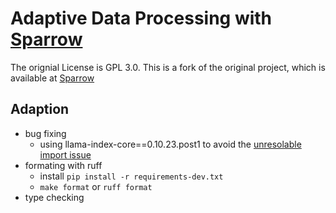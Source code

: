 # Adaptive Data Processing with [Sparrow](https://github.com/katanaml/sparrow)


The orignial License is GPL 3.0. This is a fork of the original project, which is available at [Sparrow](https://github.com/katanaml/sparrow)

## Adaption
- bug fixing
  - using llama-index-core==0.10.23.post1 to avoid the [unresolable import issue](https://github.com/katanaml/sparrow/pull/68#issue-2482213341)
- formating with ruff
  - install `pip install -r requirements-dev.txt`
  - `make format` or `ruff format`
- type checking
